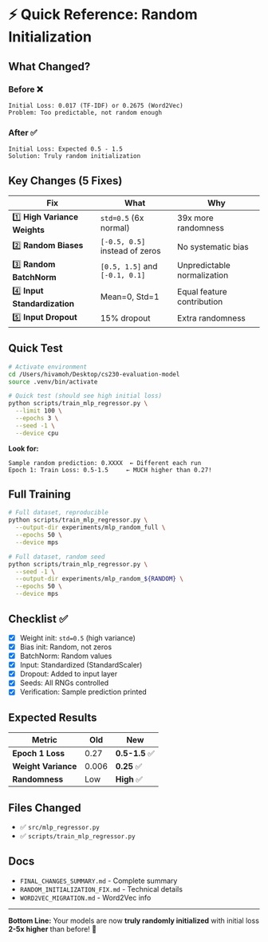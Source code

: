 # ⚡ Quick Reference: Random Initialization

## What Changed?

### Before ❌
```
Initial Loss: 0.017 (TF-IDF) or 0.2675 (Word2Vec)
Problem: Too predictable, not random enough
```

### After ✅
```
Initial Loss: Expected 0.5 - 1.5
Solution: Truly random initialization
```

## Key Changes (5 Fixes)

| Fix | What | Why |
|-----|------|-----|
| 1️⃣ **High Variance Weights** | `std=0.5` (6x normal) | 39x more randomness |
| 2️⃣ **Random Biases** | `[-0.5, 0.5]` instead of zeros | No systematic bias |
| 3️⃣ **Random BatchNorm** | `[0.5, 1.5]` and `[-0.1, 0.1]` | Unpredictable normalization |
| 4️⃣ **Input Standardization** | Mean=0, Std=1 | Equal feature contribution |
| 5️⃣ **Input Dropout** | 15% dropout | Extra randomness |

## Quick Test

```bash
# Activate environment
cd /Users/hivamoh/Desktop/cs230-evaluation-model
source .venv/bin/activate

# Quick test (should see high initial loss)
python scripts/train_mlp_regressor.py \
  --limit 100 \
  --epochs 3 \
  --seed -1 \
  --device cpu
```

**Look for:**
```
Sample random prediction: 0.XXXX  ← Different each run
Epoch 1: Train Loss: 0.5-1.5     ← MUCH higher than 0.27!
```

## Full Training

```bash
# Full dataset, reproducible
python scripts/train_mlp_regressor.py \
  --output-dir experiments/mlp_random_full \
  --epochs 50 \
  --device mps

# Full dataset, random seed
python scripts/train_mlp_regressor.py \
  --seed -1 \
  --output-dir experiments/mlp_random_${RANDOM} \
  --epochs 50 \
  --device mps
```

## Checklist ✅

- [x] Weight init: `std=0.5` (high variance)
- [x] Bias init: Random, not zeros
- [x] BatchNorm: Random values
- [x] Input: Standardized (StandardScaler)
- [x] Dropout: Added to input layer
- [x] Seeds: All RNGs controlled
- [x] Verification: Sample prediction printed

## Expected Results

| Metric | Old | New |
|--------|-----|-----|
| **Epoch 1 Loss** | 0.27 | **0.5-1.5** ✅ |
| **Weight Variance** | 0.006 | **0.25** ✅ |
| **Randomness** | Low | **High** ✅ |

## Files Changed

- ✅ `src/mlp_regressor.py`
- ✅ `scripts/train_mlp_regressor.py`

## Docs

- `FINAL_CHANGES_SUMMARY.md` - Complete summary
- `RANDOM_INITIALIZATION_FIX.md` - Technical details
- `WORD2VEC_MIGRATION.md` - Word2Vec info

---

**Bottom Line:** Your models are now **truly randomly initialized** with initial loss **2-5x higher** than before! 🎉

